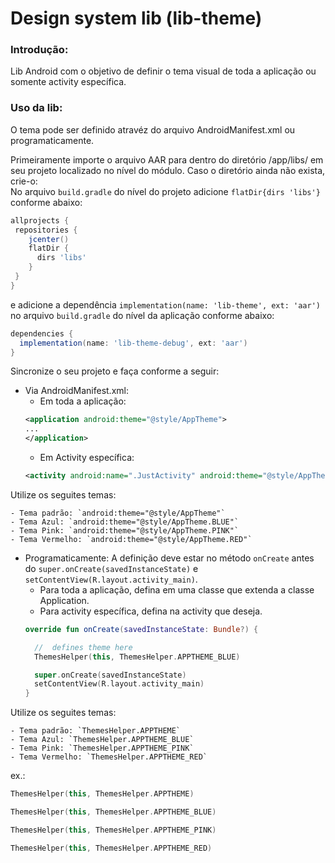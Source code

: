 # Design system lib (lib-theme)

### Introdução:

Lib Android com o objetivo de definir o tema visual de toda a aplicação ou somente activity específica.

### Uso da lib:

O tema pode ser definido atravéz do arquivo AndroidManifest.xml ou programaticamente.

Primeiramente importe o arquivo AAR para dentro do diretório /app/libs/ em seu projeto localizado no nível do módulo. Caso o diretório ainda não exista, crie-o:
<br>No arquivo `build.gradle` do nível do projeto adicione `flatDir{dirs 'libs'}` conforme abaixo:

  ```gradle
  allprojects {
   repositories {
      jcenter()
      flatDir {
        dirs 'libs'
      }
   }
}
  ```

e adicione a dependência `implementation(name: 'lib-theme', ext: 'aar')` no arquivo `build.gradle` do nível da aplicação conforme abaixo:

  ```gradle
  dependencies {
    implementation(name: 'lib-theme-debug', ext: 'aar')
  }
  ``` 

Sincronize o seu projeto e faça conforme a seguir:<br>

- Via AndroidManifest.xml:
  - Em toda a aplicação:
  ```Xml
  <application android:theme="@style/AppTheme">
  ...  
  </application>
  ```
  - Em Activity específica:
  ```Xml
  <activity android:name=".JustActivity" android:theme="@style/AppTheme"/>
  ```  

Utilize os seguites temas:

    - Tema padrão: `android:theme="@style/AppTheme"`
    - Tema Azul: `android:theme="@style/AppTheme.BLUE"`
    - Tema Pink: `android:theme="@style/AppTheme.PINK"`
    - Tema Vermelho: `android:theme="@style/AppTheme.RED"`

- Programaticamente:
  A definição deve estar no método `onCreate` antes do `super.onCreate(savedInstanceState)` e `setContentView(R.layout.activity_main)`.
  - Para toda a aplicação, defina em uma classe que extenda a classe Application.
  - Para activity específica, defina na activity que deseja.
  ```Kotlin
  override fun onCreate(savedInstanceState: Bundle?) {

    //  defines theme here
    ThemesHelper(this, ThemesHelper.APPTHEME_BLUE)
  
    super.onCreate(savedInstanceState)
    setContentView(R.layout.activity_main)
  }
  ```

Utilize os seguites temas:

    - Tema padrão: `ThemesHelper.APPTHEME`
    - Tema Azul: `ThemesHelper.APPTHEME_BLUE`
    - Tema Pink: `ThemesHelper.APPTHEME_PINK`
    - Tema Vermelho: `ThemesHelper.APPTHEME_RED`

ex.:

  ```Kotlin
  ThemesHelper(this, ThemesHelper.APPTHEME)
  ```

  ```Kotlin
  ThemesHelper(this, ThemesHelper.APPTHEME_BLUE)
  ```

  ```Kotlin
  ThemesHelper(this, ThemesHelper.APPTHEME_PINK)
  ```

  ```Kotlin
  ThemesHelper(this, ThemesHelper.APPTHEME_RED)
  ```